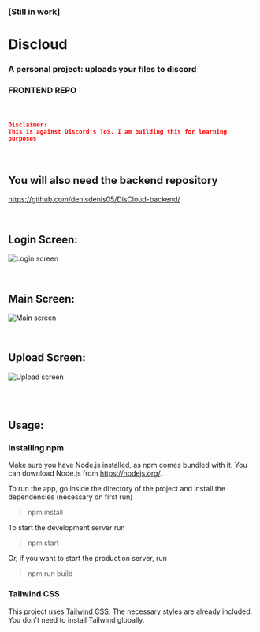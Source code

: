 ### [Still in work]

# Discloud
### A personal project: uploads your files to discord
### FRONTEND REPO
<br>

#### <code style="color : red">Disclaimer: This is against Discord's ToS. I am building this for learning purposes</code>

<br>

## You will also need the backend repository
https://github.com/denisdenis05/DisCloud-backend/

<br>

## Login Screen:
![Login screen](https://imgur.com/HX367ro.png)

<br>

## Main Screen:
![Main screen](https://imgur.com/JvV79HU.png)

<br>

## Upload Screen:
![Upload screen](https://imgur.com/uGyyEQH.png)

<br>
<br>

## Usage:

### Installing npm
Make sure you have Node.js installed, as npm comes bundled with it. You can download Node.js from https://nodejs.org/.

To run the app, go inside the directory of the project and install the dependencies (necessary on first run)

> npm install

To start the development server run
> npm start

Or, if you want to start the production server, run
> npm run build

### Tailwind CSS

This project uses [Tailwind CSS](https://tailwindcss.com/). The necessary styles are already included. You don't need to install Tailwind globally.
